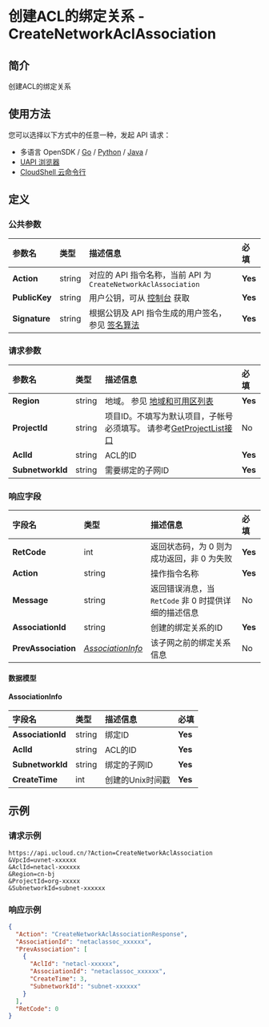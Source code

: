 # 创建ACL的绑定关系 - CreateNetworkAclAssociation

## 简介

创建ACL的绑定关系






## 使用方法

您可以选择以下方式中的任意一种，发起 API 请求：
- 多语言 OpenSDK / [Go](https://github.com/ucloud/ucloud-sdk-go) / [Python](https://github.com/ucloud/ucloud-sdk-python3) / [Java](https://github.com/ucloud/ucloud-sdk-java) /
- [UAPI 浏览器](https://console.ucloud.cn/uapi/detail?id=CreateNetworkAclAssociation)
- [CloudShell 云命令行](https://shell.ucloud.cn/)


## 定义

### 公共参数

| 参数名 | 类型 | 描述信息 | 必填 |
|:---|:---|:---|:---|
| **Action**     | string  | 对应的 API 指令名称，当前 API 为 `CreateNetworkAclAssociation`                        | **Yes** |
| **PublicKey**  | string  | 用户公钥，可从 [控制台](https://console.ucloud.cn/uapi/apikey) 获取                                             | **Yes** |
| **Signature**  | string  | 根据公钥及 API 指令生成的用户签名，参见 [签名算法](api/summary/signature.md)  | **Yes** |

### 请求参数

| 参数名 | 类型 | 描述信息 | 必填 |
|:---|:---|:---|:---|
| **Region** | string | 地域。 参见 [地域和可用区列表](https://docs.ucloud.cn/api/summary/regionlist) |**Yes**|
| **ProjectId** | string | 项目ID。不填写为默认项目，子帐号必须填写。 请参考[GetProjectList接口](https://docs.ucloud.cn/api/summary/get_project_list) |No|
| **AclId** | string | ACL的ID |**Yes**|
| **SubnetworkId** | string | 需要绑定的子网ID |**Yes**|

### 响应字段

| 字段名 | 类型 | 描述信息 | 必填 |
|:---|:---|:---|:---|
| **RetCode** | int | 返回状态码，为 0 则为成功返回，非 0 为失败 |**Yes**|
| **Action** | string | 操作指令名称 |**Yes**|
| **Message** | string | 返回错误消息，当 `RetCode` 非 0 时提供详细的描述信息 |No|
| **AssociationId** | string | 创建的绑定关系的ID |**Yes**|
| **PrevAssociation** | [*AssociationInfo*](#AssociationInfo) | 该子网之前的绑定关系信息 |No|

#### 数据模型


#### AssociationInfo

| 字段名 | 类型 | 描述信息 | 必填 |
|:---|:---|:---|:---|
| **AssociationId** | string | 绑定ID |**Yes**|
| **AclId** | string | ACL的ID |**Yes**|
| **SubnetworkId** | string | 绑定的子网ID |**Yes**|
| **CreateTime** | int | 创建的Unix时间戳 |**Yes**|

## 示例

### 请求示例
    
```
https://api.ucloud.cn/?Action=CreateNetworkAclAssociation
&VpcId=uvnet-xxxxxx
&AclId=netacl-xxxxxx
&Region=cn-bj
&ProjectId=org-xxxxx
&SubnetworkId=subnet-xxxxxx
```

### 响应示例
    
```json
{
  "Action": "CreateNetworkAclAssociationResponse",
  "AssociationId": "netaclassoc_xxxxxx",
  "PrevAssociation": [
    {
      "AclId": "netacl-xxxxxx",
      "AssociationId": "netaclassoc_xxxxxx",
      "CreateTime": 3,
      "SubnetworkId": "subnet-xxxxxx"
    }
  ],
  "RetCode": 0
}
```





